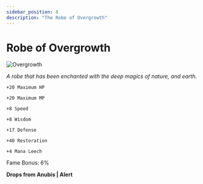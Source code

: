 ```yaml
---
sidebar_position: 8
description: "The Robe of Overgrowth"
---
```


# Robe of Overgrowth

![Overgrowth](https://vwiki.valorserver.com/api/item/picture/robe%20of%20overgrowth)

<i>A robe that has been enchanted with the deep magics of nature, and earth.</i>

    +20 Maximum HP
    
    +20 Maximum MP
    
    +8 Speed
    
    +8 Wisdom
    
    +17 Defense
    
    +40 Restoration
    
    +4 Mana Leech
    
Fame Bonus: 6%

**Drops from Anubis | Alert**
